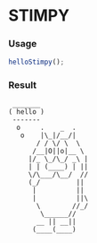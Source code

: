 
STIMPY
===

### Usage

```js
helloStimpy();
```

### Result

```
 _______
( hello )
 -------
  o     .    _  .
   o    |\_|/__/|
       / / \/ \  \
      /__|O||o|__ \
     |/_ \_/\_/ _\ |
     | | (____) | ||
     \/\___/\__/  //
     (_/         ||
      |          ||
      |          ||\
       \        //_/
        \______//
       __ || __||
      (____(____)
```
    